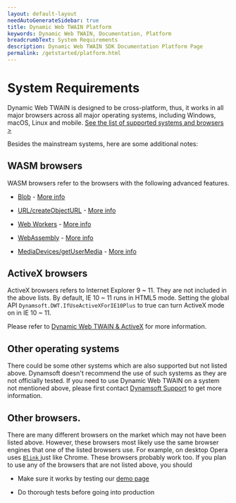 ```yaml
---
layout: default-layout
needAutoGenerateSidebar: true
title: Dynamic Web TWAIN Platform
keywords: Dynamic Web TWAIN, Documentation, Platform
breadcrumbText: System Requirements
description: Dynamic Web TWAIN SDK Documentation Platform Page
permalink: /getstarted/platform.html
---
```


# System Requirements

Dynamic Web TWAIN is designed to be cross-platform, thus, it works in all major browsers across all major operating systems, including Windows, macOS, Linux and mobile. [See the list of supported systems and browsers >](https://www.dynamsoft.com/web-twain/features/)

Besides the mainstream systems, here are some additional notes:

## WASM browsers

WASM browsers refer to the browsers with the following advanced features.

- [Blob](https://developer.mozilla.org/en-US/docs/Web/API/Blob) - [More info](https://caniuse.com/#feat=blobbuilder)

- [URL/createObjectURL](https://developer.mozilla.org/en-US/docs/Web/API/URL/createObjectURL) - [More info](https://caniuse.com/#feat=bloburls)

- [Web Workers](https://developer.mozilla.org/en-US/docs/Web/API/Web_Workers_API) - [More info](https://caniuse.com/#feat=webworkers)

- [WebAssembly](https://developer.mozilla.org/en-US/docs/Web/JavaScript/Reference/Global_objects/WebAssembly) -
[More info](https://caniuse.com/#feat=wasm)

- [MediaDevices/getUserMedia](https://developer.mozilla.org/en-US/docs/Web/API/MediaDevices/getUserMedia) - [More info](https://caniuse.com/#feat=stream)

## ActiveX browsers

ActiveX browsers refers to Internet Explorer 9 ~ 11. They are not included in the above lists. By default, IE 10 ~ 11 runs in HTML5 mode. Setting the global API `Dynamsoft.DWT.IfUseActiveXForIE10Plus` to true can turn ActiveX mode on in IE 10 ~ 11.

Please refer to <a href="{{site.indepth}}development/activex.html" target="_blank">Dynamic Web TWAIN & ActiveX</a> for more information.

## Other operating systems

There could be some other systems which are also supported but not listed above. Dynamsoft doesn't recommend the use of such systems as they are not officially tested. If you need to use Dynamic Web TWAIN on a system not mentioned above, please first contact [Dynamsoft Support]({{site.about}}getsupport.html) to get more information.

## Other browsers.

There are many different browsers on the market which may not have been listed above. However, these browsers most likely use the same browser engines that one of the listed browsers use. For example, on desktop Opera uses [ `Blink` ](https://en.wikipedia.org/wiki/Blink_(web_engine)) just like Chrome. These browsers probably work too. If you plan to use any of the browsers that are not listed above, you should

- Make sure it works by testing our [demo page](https://demo.dynamsoft.com/dwt/online_demo_scan.aspx)

- Do thorough tests before going into production
